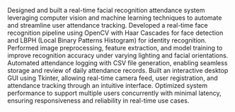 Designed and built a real-time facial recognition attendance system leveraging computer vision and machine learning
techniques to automate and streamline user attendance tracking.
Developed a real-time face recognition pipeline using OpenCV with Haar Cascades for face detection and LBPH
(Local Binary Patterns Histogram) for identity recognition.
Performed image preprocessing, feature extraction, and model training to improve recognition accuracy under
varying lighting and facial orientations.
Automated attendance logging with CSV file generation, enabling seamless storage and review of daily attendance
records.
Built an interactive desktop GUI using Tkinter, allowing real-time camera feed, user registration, and attendance
tracking through an intuitive interface.
Optimized system performance to support multiple users concurrently with minimal latency, ensuring
responsiveness and reliability in real-time use cases.
